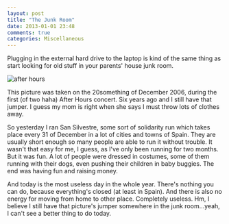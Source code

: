 ```yaml
---
layout: post
title: "The Junk Room"
date: 2013-01-01 23:48
comments: true
categories: Miscellaneous
---
```


Plugging in the external hard drive to the laptop is kind of the same thing as start looking for old stuff in your parents' house junk room.

![after hours](http://lh6.googleusercontent.com/-KrbuALigixw/UOLNXhqR3fI/AAAAAAAADzI/JPhpBdKkSa8/s500/1265098685666_f.jpg "after hours")

This picture was taken on the 20something of December 2006, during the first (of two haha) After Hours concert. Six years ago and I still have that jumper. I guess my mom is right when she says I must throw lots of clothes away.

So yesterday I ran San Silvestre, some sort of solidarity run which takes place every 31 of December in a lot of cities and towns of Spain. They are usually short enough so many people are able to run it without trouble. It wasn't that easy for me, I guess, as I've only been running for two months. But it was fun. A lot of people were dressed in costumes, some of them running with their dogs, even pushing their children in baby buggies. The end was having fun and raising money.

And today is the most useless day in the whole year. There's nothing you can do, because everything's closed (at least in Spain). And there is also no energy for moving from home to other place. Completely useless. Hm, I believe I still have that picture's jumper somewhere in the junk room...yeah, I can't see a better thing to do today.